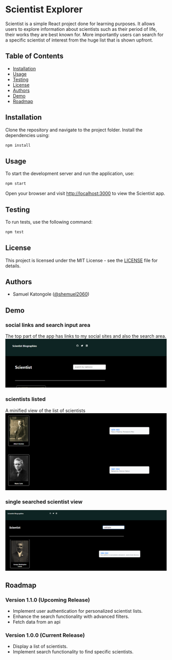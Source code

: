 

# Scientist Explorer

Scientist is a simple React project done for learning purposes. It allows users to  explore information about scientists such as their period of life, their works they are best known for. More importantly users can search for a specific scientist of interest from the huge list that is shown upfront. 

## Table of Contents

- [Installation](#installation)
- [Usage](#usage)
- [Testing](#testing)
- [License](#license)
- [Authors](#authors)
- [Demo](#demo)
- [Roadmap](#roadmap)

## Installation

Clone the repository and navigate to the project folder. Install the dependencies using:

```bash
npm install
```

## Usage

To start the development server and run the application, use:

```bash
npm start
```

Open your browser and visit [http://localhost:3000](http://localhost:3000) to view the Scientist app.


## Testing

To run tests, use the following command:

```bash
npm test
```

## License

This project is licensed under the MIT License - see the [LICENSE](LICENSE) file for details.

## Authors

- Samuel Katongole ([@shemuel2060](https://github.com/Shemuel2060))

## Demo

### social links and search input area
The top part of the app has links to my social sites and also the search area.   
![search-area](top.png)

### scientists listed 

A minified view of the list of scientists
![scientists-list](list.png)


### single searched scientist view
![single-scientist](singlescientist.png)



## Roadmap

### Version 1.1.0 (Upcoming Release)

- Implement user authentication for personalized scientist lists.
- Enhance the search functionality with advanced filters.
- Fetch data from an api

### Version 1.0.0 (Current Release)

- Display a list of scientists.
- Implement search functionality to find specific scientists.
